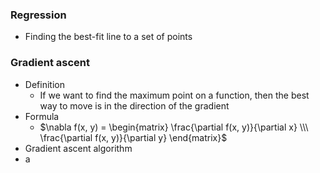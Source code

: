 ### Regression
* Finding the best-fit line to a set of points

### Gradient ascent
* Definition
  * If we want to find the maximum point on a function, then the best way to move is in the direction of the gradient
* Formula
  * $\nabla f(x, y) = \begin{matrix} \frac{\partial f(x, y)}{\partial x} \\\ \frac{\partial f(x, y)}{\partial y} \end{matrix}$
* Gradient ascent algorithm
 * a
